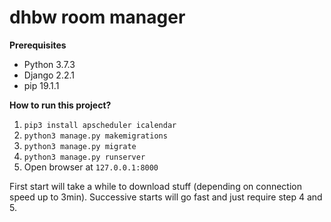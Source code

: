 # dhbw room manager

**Prerequisites**

 * Python 3.7.3
 * Django 2.2.1
 * pip 19.1.1 

**How to run this project?**

1.  `pip3 install apscheduler icalendar`
2.  `python3 manage.py makemigrations`
3.  `python3 manage.py migrate`
4.  `python3 manage.py runserver`
5.  Open browser at `127.0.0.1:8000`

First start will take a while to download stuff (depending on connection speed up to 3min). Successive starts will go fast and just require step 4 and 5.